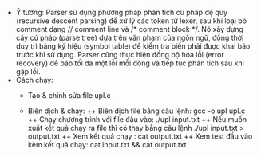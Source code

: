 - Ý tưởng: Parser sử dụng phương pháp phân tích cú pháp đệ quy (recursive descent parsing) để xử lý các token từ lexer, sau khi loại bỏ comment dạng // comment line  và /* comment block */. Nó xây dựng cây cú pháp (parse tree) dựa trên văn phạm của ngôn ngữ, đồng thời duy trì bảng ký hiệu (symbol table) để kiểm tra biến phải được khai báo trước khi sử dụng. Parser cũng thực hiện đồng bộ hóa lỗi (error recovery) để báo tối đa một lỗi mỗi dòng và tiếp tục phân tích sau khi gặp lỗi.
- Cách chạy:
	+ Tạo & chỉnh sửa file upl.c

	+ Biên dịch & chạy:
		++ Biên dịch file bằng câu lệnh: 
            gcc -o upl upl.c
		++ Chạy chương trình với file đầu vào: 
            ./upl input.txt 
		++ Nếu muốn xuất kết quả chạy ra file thì có thay bằng câu lệnh
		    		./upl input.txt > output.txt
    ++ Xem kết quả chạy :
				    cat output.txt
		++ Xem test đầu vào kèm kết quả chạy:
				    cat input.txt && cat output.txt

